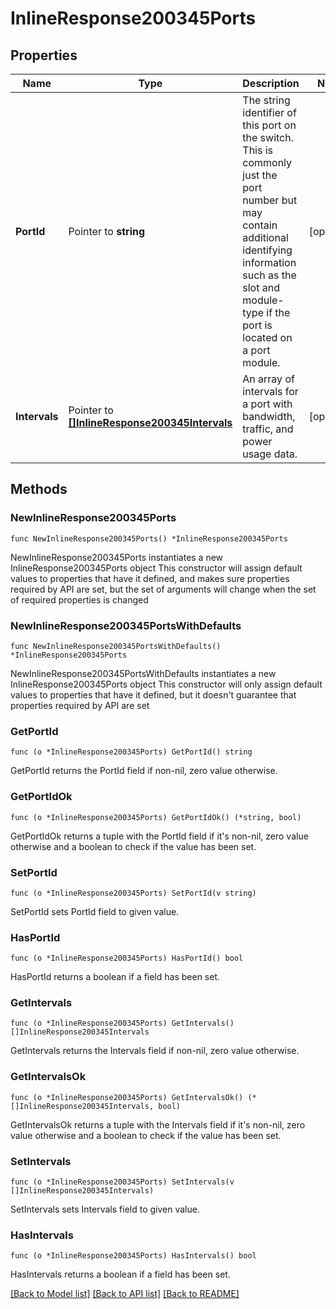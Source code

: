 # InlineResponse200345Ports

## Properties

Name | Type | Description | Notes
------------ | ------------- | ------------- | -------------
**PortId** | Pointer to **string** | The string identifier of this port on the switch. This is commonly just the port number but may contain additional identifying information such as the slot and module-type if the port is located on a port module. | [optional] 
**Intervals** | Pointer to [**[]InlineResponse200345Intervals**](InlineResponse200345Intervals.md) | An array of intervals for a port with bandwidth, traffic, and power usage data. | [optional] 

## Methods

### NewInlineResponse200345Ports

`func NewInlineResponse200345Ports() *InlineResponse200345Ports`

NewInlineResponse200345Ports instantiates a new InlineResponse200345Ports object
This constructor will assign default values to properties that have it defined,
and makes sure properties required by API are set, but the set of arguments
will change when the set of required properties is changed

### NewInlineResponse200345PortsWithDefaults

`func NewInlineResponse200345PortsWithDefaults() *InlineResponse200345Ports`

NewInlineResponse200345PortsWithDefaults instantiates a new InlineResponse200345Ports object
This constructor will only assign default values to properties that have it defined,
but it doesn't guarantee that properties required by API are set

### GetPortId

`func (o *InlineResponse200345Ports) GetPortId() string`

GetPortId returns the PortId field if non-nil, zero value otherwise.

### GetPortIdOk

`func (o *InlineResponse200345Ports) GetPortIdOk() (*string, bool)`

GetPortIdOk returns a tuple with the PortId field if it's non-nil, zero value otherwise
and a boolean to check if the value has been set.

### SetPortId

`func (o *InlineResponse200345Ports) SetPortId(v string)`

SetPortId sets PortId field to given value.

### HasPortId

`func (o *InlineResponse200345Ports) HasPortId() bool`

HasPortId returns a boolean if a field has been set.

### GetIntervals

`func (o *InlineResponse200345Ports) GetIntervals() []InlineResponse200345Intervals`

GetIntervals returns the Intervals field if non-nil, zero value otherwise.

### GetIntervalsOk

`func (o *InlineResponse200345Ports) GetIntervalsOk() (*[]InlineResponse200345Intervals, bool)`

GetIntervalsOk returns a tuple with the Intervals field if it's non-nil, zero value otherwise
and a boolean to check if the value has been set.

### SetIntervals

`func (o *InlineResponse200345Ports) SetIntervals(v []InlineResponse200345Intervals)`

SetIntervals sets Intervals field to given value.

### HasIntervals

`func (o *InlineResponse200345Ports) HasIntervals() bool`

HasIntervals returns a boolean if a field has been set.


[[Back to Model list]](../README.md#documentation-for-models) [[Back to API list]](../README.md#documentation-for-api-endpoints) [[Back to README]](../README.md)


